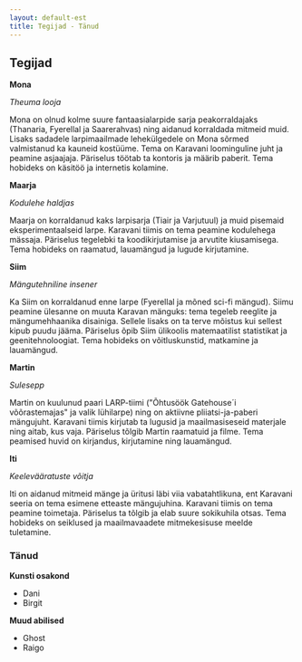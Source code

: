 ```yaml
---
layout: default-est
title: Tegijad - Tänud
---
```

## Tegijad

**Mona**

_Theuma looja_

Mona on olnud kolme suure fantaasialarpide sarja peakorraldajaks (Thanaria, Fyerellal ja Saarerahvas) ning aidanud korraldada mitmeid muid. Lisaks sadadele larpimaailmade lehekülgedele on Mona sõrmed valmistanud ka kauneid kostüüme. Tema on Karavani loominguline juht ja peamine asjaajaja. Päriselus töötab ta kontoris ja määrib paberit. Tema hobideks on käsitöö ja internetis kolamine. 

**Maarja**

_Kodulehe haldjas_

Maarja on korraldanud kaks larpisarja (Tiair ja Varjutuul) ja muid pisemaid eksperimentaalseid larpe. Karavani tiimis on tema peamine kodulehega mässaja. Päriselus tegelebki ta koodikirjutamise ja arvutite kiusamisega. Tema hobideks on raamatud, lauamängud ja lugude kirjutamine. 

**Siim**

_Mängutehniline insener_

Ka Siim on korraldanud enne larpe (Fyerellal ja mõned sci-fi mängud). Siimu peamine ülesanne on muuta Karavan mänguks: tema tegeleb reeglite ja mängumehhaanika disainiga. Sellele lisaks on ta terve mõistus kui sellest kipub puudu jääma. Päriselus õpib Siim ülikoolis matemaatilist statistikat ja geenitehnoloogiat. Tema hobideks on võitluskunstid, matkamine ja lauamängud. 

**Martin**

_Sulesepp_

Martin on kuulunud paari LARP-tiimi ("Õhtusöök Gatehouse´i võõrastemajas" ja valik lühilarpe) ning on aktiivne pliiatsi-ja-paberi mängujuht. Karavani tiimis kirjutab ta lugusid ja maailmasiseseid materjale ning aitab, kus vaja. Päriselus tõlgib Martin raamatuid ja filme. Tema peamised huvid on kirjandus, kirjutamine ning lauamängud.

**Iti**

_Keelevääratuste võitja_

Iti on aidanud mitmeid mänge ja üritusi läbi viia vabatahtlikuna, ent Karavani seeria on tema esimene etteaste mängujuhina. Karavani tiimis on tema peamine toimetaja. Päriselus ta tõlgib ja elab suure sokikuhila otsas. Tema hobideks on seiklused ja maailmavaadete mitmekesisuse meelde tuletamine.

### Tänud

**Kunsti osakond**
* Dani
* Birgit

**Muud abilised**
* Ghost
* Raigo
